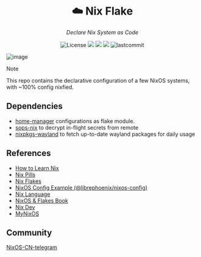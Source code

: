 <h1 align="center">☁️ Nix Flake</h1>
<p align="center">
    <em>Declare Nix System as Code</em>
</p>
<p align="center">
  <img src="https://custom-icon-badges.herokuapp.com/github/license/yqlbu/nixos-config?style=flat&logo=law&colorA=24273A&color=blue" alt="License"/>
  <img src="https://img.shields.io/static/v1?label=Hyprland&message=latest&style=flat&logo=hyprland&colorA=24273A&colorB=6CC5D9&logoColor=CAD3F5"/>
  <img src="https://img.shields.io/static/v1?label=Nix Flake&message=check&style=flat&logo=nixos&colorA=24273A&colorB=9173ff&logoColor=CAD3F5">
  <img src="https://img.shields.io/badge/NixOS-unstable-informational.svg?style=flat&logo=nixos&logoColor=CAD3F5&colorA=24273A&colorB=8AADF4">
  <img src="https://custom-icon-badges.herokuapp.com/github/last-commit/yqlbu/nixos-config?style=flat&logo=history&colorA=24273A&colorB=C4EEF2&logoColor=white" alt="lastcommit"/>
</p>

![image](https://github.com/yqlbu/nixos-config/assets/31861128/37470cf5-e5e2-4ef5-9afc-395021628cc6)

> [!NOTE]
> This repo contains the declarative configuration of a few NixOS systems, with ~100% config nixfied.

## Dependencies

- [home-manager](https://github.com/nix-community/home-manager) configurations as flake module.
- [sops-nix](https://github.com/Mic92/sops-nix) to decrypt in-flight secrets from remote
- [nixpkgs-wayland](https://github.com/nix-community/nixpkgs-wayland) to fetch up-to-date wayland packages for daily usage

## References

- [How to Learn Nix](https://ianthehenry.com/posts/how-to-learn-nix)
- [Nix Pills](https://nixos.org/guides/nix-pills/index.html)
- [Nix Flakes](https://nixos.wiki/wiki/Flakes)
- [NixOS Config Example (@librephoenix/nixos-config)](https://github.com/librephoenix/nixos-config)
- [Nix Language](https://nixos.org/manual/nix/stable/language/)
- [NixOS & Flakes Book](https://nixos-and-flakes.thiscute.world/)
- [Nix Dev](https://nix.dev/)
- [MyNixOS](https://mynixos.com/)

## Community

[NixOS-CN-telegram](https://t.me/nixos_zhcn)
